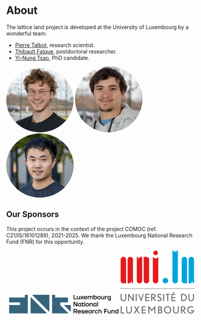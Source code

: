 # About

The lattice land project is developed at the University of Luxembourg by a wonderful team:

* [Pierre Talbot](http://hyc.io), research scientist.
* [Thibault Falque](https://www.uni.lu/snt-en/people/thibault-falque/), postdoctoral researcher.
* [Yi-Nung Tsao](https://www.uni.lu/fstm-en/people/yi-nung-tsao/), PhD candidate.


<img src="pierre.jpg" alt="isolated" width="180" style="border-radius: 50%;"/>
<img src="thibault.jpg" alt="isolated" width="180" style="border-radius: 50%;"/>
<img src="yinung.jpg" alt="isolated" width="180" style="border-radius: 50%;"/>

## Our Sponsors

This project occurs in the context of the project COMOC (ref. C21/IS/16101289), 2021-2025.
We thank the Luxembourg National Research Fund (FNR) for this opportunity.

<img src="FNR.png" alt="isolated" width="300"/>

<img src="unilu.svg" alt="isolated" width="200"/>
